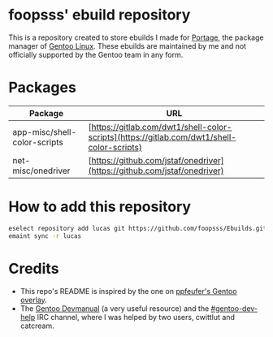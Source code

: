 # foopsss' ebuild repository
This is a repository created to store ebuilds I made for [Portage](https://wiki.gentoo.org/wiki/Project:Portage), the 
package manager of [Gentoo Linux](https://gentoo.org/). These ebuilds are maintained by me and not officially supported by the Gentoo team in any form.

# Packages

| Package | URL |
|---|---|
| app-misc/shell-color-scripts | [https://gitlab.com/dwt1/shell-color-scripts](https://gitlab.com/dwt1/shell-color-scripts) |
| net-misc/onedriver | [https://github.com/jstaf/onedriver](https://github.com/jstaf/onedriver) |

# How to add this repository
```sh
eselect repository add lucas git https://github.com/foopsss/Ebuilds.git
emaint sync -r lucas
```

# Credits
* This repo's README is inspired by the one on [ppfeufer's Gentoo overlay](https://github.com/ppfeufer/gentoo-overlay).
* The [Gentoo Devmanual](https://devmanual.gentoo.org/index.html) (a very useful resource) and the [#gentoo-dev-help](https://www.gentoo.org/get-involved/irc-channels/all-channels.html) IRC channel, where I was helped by two users, cwittlut and catcream.
